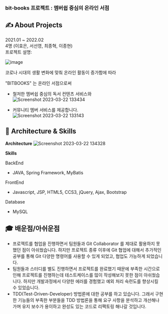 ### bit-books 프로젝트 : 멤버쉽 중심의 온라인 서점

## ✍️  About Projects
2021.01 ~ 2022.02     
4명 (이효은, 서선영, 최종혁, 이종현)     
프로젝트 설명:     
  
![image](https://user-images.githubusercontent.com/16027417/226799384-c6e7c982-33f0-4038-9824-1d1b65539a48.png) 
        
코로나 시대의 생활 변화에 맞춰 온라인 활동이 증가함에 따라    
    
"BITBOOKS" 는 온라인 서점으로써     
- 철저한 멤버쉽 중심의 독서 컨텐츠 서비스와    
![Screenshot 2023-03-22 133434](https://user-images.githubusercontent.com/16027417/226803198-6351618d-19b0-4613-be71-c2504d509aef.png)
    
     
- 커뮤니티 멤버 서비스를 제공합니다.      
![Screenshot 2023-03-22 133143](https://user-images.githubusercontent.com/16027417/226803186-d9b85fb8-9701-40c8-9634-367c6a12404a.png)    



## 🔨  Architecture & Skills    
**Architecture**
![Screenshot 2023-03-22 134328](https://user-images.githubusercontent.com/16027417/226804173-a6b8c1ce-039d-4ab1-b050-2ab2a06e4bff.png)

**Skills**
    
BackEnd
-   JAVA, Spring Framework, MyBatis

FrontEnd
-   Javascript, JSP, HTML5, CCS3, jQuery, Ajax, Bootstrap

Database
-   MySQL




## 🎓  배운점/아쉬운점
-   프로젝트를 협업을 진행하면서 팀원들과 Git Collaborator 를 제대로 활용하지 못했던 점이 아쉬웠습니다. 하지만 프로젝트 종류 이후에 Git 협업에 대해서 추가적인 공부를 통해 Git 다양한 명령어를 사용할 수 있게 되었고, 협업도 가능하게 되었습니다.
- 팀원들과 스터디를 별도 진행하면서 프로젝트를 완료했기 때문에 부족한 시간으로 인해 프로젝트를 진행하는데 테스트케이스를 많이 작성해보지 못한 점이 아쉬웠습니다. 하지만 개발과정에서 다양한 에러를 경험했고 예외 처리 숙련도를 향상시킬 수 있었습니다. 
-   TDD(Test-Driven-Developer) 방법론에 대한 공부를 하고 있습니다. 그래서 구현한 기능들의 부족한 부분들을 TDD 방법론을 통해 요구 사항을 분석하고 개선해나가며 유지 보수가 용이하고 완성도 있는 코드로 리팩토링 해나갈 것입니다.  


